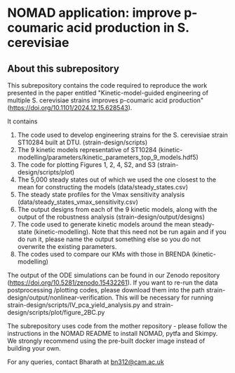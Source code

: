 # NOMAD application: improve p-coumaric acid production in S. cerevisiae
## About this subrepository
This subrepository contains the code required to reproduce the work presented
in the paper entitled "Kinetic-model-guided engineering of multiple S. cerevisiae strains 
improves p-coumaric acid production" (https://doi.org/10.1101/2024.12.15.628543).

It contains
1. The code used to develop engineering strains for the S. cerevisiae strain ST10284 built at DTU. (strain-design/scripts)
2. The 9 kinetic models representative of ST10284 (kinetic-modelling/parameters/kinetic_parameters_top_9_models.hdf5)
3. The code for plotting Figures 1, 2, 4, S2, and S3 (strain-design/scripts/plot)
4. The 5,000 steady states out of which we used the one closest to the mean for constructing the models (data/steady_states.csv)
5. The steady state profiles for the Vmax sensitivity analysis (data/steady_states_vmax_sensitivity.csv)
6. The output designs from each of the 9 kinetic models, along with the output of the robustness analysis (strain-design/output/designs)
7. The code used to generate kinetic models around the mean steady-state (kinetic-modelling). Note that this need not be run again and if you do run it, please name the output something else so you do not overwrite the existing parameters.
8. The codes used to compare our KMs with those in BRENDA (kinetic-modelling)

The output of the ODE simulations can be found in our Zenodo repository (https://doi.org/10.5281/zenodo.15432261). If you want to re-run the data postprocessing /plotting codes, please download them into the path strain-design/output/nonlinear-verification.
This will be necessary for running strain-design/scripts/IV_pca_yield_analysis.py and strain-design/scripts/plot/figure_2BC.py

The subrepository uses code from the mother repository - please follow the instructions in the NOMAD README to install NOMAD, pytfa and Skimpy.
We strongly recommend using the pre-built docker image instead of building your own.

For any queries, contact Bharath at bn312@cam.ac.uk



